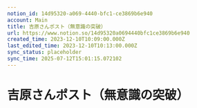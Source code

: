 ```yaml
---
notion_id: 14d95320-a069-4440-bfc1-ce3869b6e940
account: Main
title: 吉原さんポスト（無意識の突破）
url: https://www.notion.so/14d95320a0694440bfc1ce3869b6e940
created_time: 2023-12-10T10:09:00.000Z
last_edited_time: 2023-12-10T10:13:00.000Z
sync_status: placeholder
sync_time: 2025-07-12T15:01:15.072102
---
```

# 吉原さんポスト（無意識の突破）

